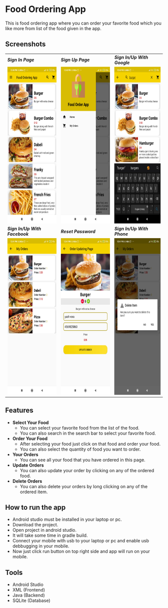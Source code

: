 # Food Ordering App
This is food ordering app where you can order your favorite food which you like more from list of the food given in the app.

## Screenshots
<!-- To set multiple images in grid view -->
<!-- <p align="center">
  <img src="/Images/Screenshot_1.jpg" width="250" height="500"/>
  <img src="/Images/Screenshot_2.jpg" width="250" height="500"/>
  <img src="/Images/Screenshot_3.jpg" width="250" height="500"/>
  <img src="/Images/Screenshot_4.jpg" width="250" height="500"/>
  <img src="/Images/Screenshot_5.jpg" width="250" height="500"/>
  <img src="/Images/Screenshot_6.jpg" width="250" height="500"/>
</p> -->

<table align="center">
  <tr>
    <td><b><i>Sign In Page</i></b></td>
    <td><b><i>Sign Up Page</i></b</td>
    <td><b><i>Sign In/Up With Google</i></b></td>
  </tr>
  <tr>
    <td><img src="/Images/Screenshot_1.jpg" width="250" height="500"></td>
    <td><img src="/Images/Screenshot_2.jpg" width="250" height="500"></td>
    <td><img src="/Images/Screenshot_3.jpg" width="250" height="500"></td>
  </tr>
  <tr>
    <td><b><i>Sign In/Up With Facebook</i></b></td>
    <td><b><i>Reset Password</i></b></td>
    <td><b><i>Sign In/Up With Phone</i></b></td>
  </tr>
  <tr>
    <td><img src="/Images/Screenshot_4.jpg" width="250" height="500"></td>
    <td><img src="/Images/Screenshot_5.jpg" width="250" height="500"></td>
    <td><img src="/Images/Screenshot_6.jpg" width="250" height="500"></td>
  </tr>
<!--   <tr>
    <td><b><i>Select Your Country</i></b></td>
  </tr>
  <tr>
    <td><img src="/Images/Screenshot_7.jpg" width="250" height="500"></td>
  </tr> -->
 </table>

## Features
- <b>Select Your Food</b>
  - You can select your favorite food from the list of the food.
  - You can also search in the search bar to select your favorite food.
- <b>Order Your Food</b>
  - After selecting your food just click on that food and order your food.
  - You can also select the quantity of food you want to order.
- <b>Your Orders</b>
  - You can see all your food that you have ordered in this page.
- <b>Update Orders</b>
  - You can also update your order by clicking on any of the ordered food.
- <b>Delete Orders</b>
  - You can also delete your orders by long clicking on any of the ordered item.

## How to run the app
- Android studio must be installed in your laptop or pc.
- Download the project.
- Open project in android studio.
- It will take some time in gradle build.
- Connect your mobile with usb to your laptop or pc and enable usb debbugging in your mobile.
- Now just click run button on top right side and app will run on your mobile.

## Tools
- Android Studio
- XML (Frontend)
- Java (Backend)
- SQLite (Database)
